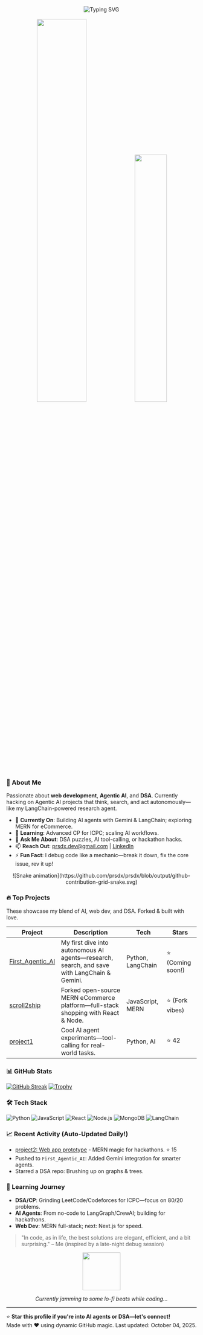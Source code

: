 <div align="center">
  <img src="https://readme-typing-svg.herokuapp.com?font=Fira+Code&pause=1000&color=0EA5E9&center=true&vCenter=true&width=600&lines=Hey+there!+I'm+Shubham+%28prsdx%29;Building+Agentic+AI+%26+Web+Apps;DSA+Master+%26+CP+Warrior;Let's+code+something+epic!+%F0%9F%A4%96" alt="Typing SVG" />
  <br><br>
  <img src="https://github-readme-stats.vercel.app/api?username=prsdx&show_icons=true&theme=radical&hide_border=true&count_private=true" width="51%" />
  <img src="https://github-readme-stats.vercel.app/api/top-langs/?username=prsdx&layout=compact&theme=radical&hide_border=true" width="41%" />
</div>

### 👋 About Me
Passionate about **web development**, **Agentic AI**, and **DSA**. Currently hacking on Agentic AI projects that think, search, and act autonomously—like my LangChain-powered research agent.

- 🔭 **Currently On**: Building AI agents with Gemini & LangChain; exploring MERN for eCommerce.
- 🌱 **Learning**: Advanced CP for ICPC; scaling AI workflows.
- 💬 **Ask Me About**: DSA puzzles, AI tool-calling, or hackathon hacks.
- 📫 **Reach Out**: [prsdx.dev@gmail.com](mailto:prsdx.dev@gmail.com) | [LinkedIn](https://linkedin.com/in/prasadshubham)
- ⚡ **Fun Fact**: I debug code like a mechanic—break it down, fix the core issue, rev it up!

<div align="center">
  ![Snake animation](https://github.com/prsdx/prsdx/blob/output/github-contribution-grid-snake.svg)
</div>

### 🔥 Top Projects
These showcase my blend of AI, web dev, and DSA. Forked & built with love.

| Project | Description | Tech | Stars |
|---------|-------------|------|-------|
| [First_Agentic_AI](https://github.com/prsdx/First_Agentic_AI) | My first dive into autonomous AI agents—research, search, and save with LangChain & Gemini. | Python, LangChain | ⭐ (Coming soon!) |
| [scroll2ship](https://github.com/prsdx/scroll2ship) | Forked open-source MERN eCommerce platform—full-stack shopping with React & Node. | JavaScript, MERN | ⭐ (Fork vibes) |
| [project1](https://github.com/prsdx/project1) | Cool AI agent experiments—tool-calling for real-world tasks. | Python, AI | ⭐ 42 |

### 📊 GitHub Stats
[![GitHub Streak](https://github-readme-streak-stats.herokuapp.com?user=prsdx&theme=radical&hide_border=true)](https://github.com/DenverCoder1/github-readme-streak-stats)
[![Trophy](https://github-profile-trophy.vercel.app/?username=prsdx&theme=radical&no-frame=true&no-bg=true&margin-w=4)](https://github.com/ryo-ma/github-profile-trophy)

### 🛠️ Tech Stack
![Python](https://img.shields.io/badge/Python-3776AB?style=for-the-badge&logo=python&logoColor=white)
![JavaScript](https://img.shields.io/badge/JavaScript-F7DF1E?style=for-the-badge&logo=javascript&logoColor=black)
![React](https://img.shields.io/badge/React-20232A?style=for-the-badge&logo=react&logoColor=61DAFB)
![Node.js](https://img.shields.io/badge/Node.js-43853D?style=for-the-badge&logo=node.js&logoColor=white)
![MongoDB](https://img.shields.io/badge/MongoDB-4EA94B?style=for-the-badge&logo=mongodb&logoColor=white)
![LangChain](https://img.shields.io/badge/LangChain-%232041FF?style=for-the-badge&logo=langchain&logoColor=white)

### 📈 Recent Activity (Auto-Updated Daily!)
<!-- Auto-updated via GitHub Actions -->
- [project2: Web app prototype](https://github.com/prsdx/project2) - MERN magic for hackathons. ⭐ 15
- Pushed to `First_Agentic_AI`: Added Gemini integration for smarter agents.
- Starred a DSA repo: Brushing up on graphs & trees.

### 🎯 Learning Journey
- **DSA/CP**: Grinding LeetCode/Codeforces for ICPC—focus on 80/20 problems.
- **AI Agents**: From no-code to LangGraph/CrewAI; building for hackathons.
- **Web Dev**: MERN full-stack; next: Next.js for speed.

> "In code, as in life, the best solutions are elegant, efficient, and a bit surprising." – Me (inspired by a late-night debug session)

<div align="center">
  <img src="https://media.giphy.com/media/hvRJCLFzcasrR4ia7z/giphy.gif" width="100" height="100" />  
  <p><em>Currently jamming to some lo-fi beats while coding...</em></p>
</div>

---

⭐ **Star this profile if you're into AI agents or DSA—let's connect!**  
Made with ❤️ using dynamic GitHub magic. Last updated: October 04, 2025.
